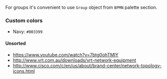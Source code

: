 For groups it's convenient to use `Group` object from `BPMN` palette section.

### Custom colors
* Navy: `#003399`

#### Unsorted
* https://www.youtube.com/watch?v=7btg0ohTMIY
* http://www.vrt.com.au/downloads/vrt-network-equipment
* http://www.cisco.com/c/en/us/about/brand-center/network-topology-icons.html

